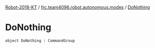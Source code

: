 [Robot-2018-KT](../index.md) / [frc.team4096.robot.autonomous.modes](index.md) / [DoNothing](./-do-nothing.md)

# DoNothing

`object DoNothing : CommandGroup`